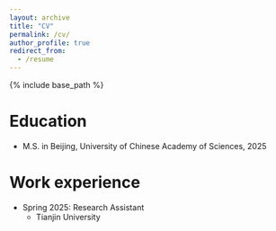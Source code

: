 ```yaml
---
layout: archive
title: "CV"
permalink: /cv/
author_profile: true
redirect_from:
  - /resume
---
```


{% include base_path %}

Education
======
* M.S. in Beijing, University of Chinese Academy of Sciences, 2025

Work experience
======
* Spring 2025: Research Assistant
  * Tianjin University
  

  

